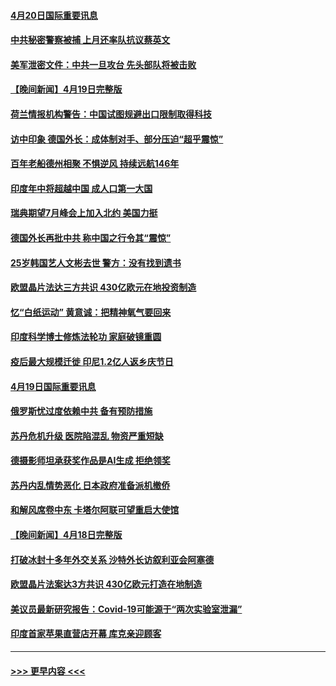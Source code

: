 #### [4月20日国际重要讯息](../pages/prog202/a103695173.md?t=04201843) 
#### [中共秘密警察被捕 上月还率队抗议蔡英文](../pages/prog202/a103695117.md?t=04201843) 
#### [美军泄密文件：中共一旦攻台 先头部队将被击败](../pages/prog202/a103695114.md?t=04201843) 
#### [【晚间新闻】4月19日完整版](../pages/prog202/a103694922.md?t=04201843) 
#### [荷兰情报机构警告：中国试图规避出口限制取得科技](../pages/prog202/a103695030.md?t=04201843) 
#### [访中印象 德国外长：成体制对手、部分压迫“超乎震惊”](../pages/prog202/a103694963.md?t=04201843) 
#### [百年老船德州相聚 不惧逆风 持续远航146年](../pages/prog202/a103694873.md?t=04201843) 
#### [印度年中将超越中国 成人口第一大国](../pages/prog202/a103694867.md?t=04201843) 
#### [瑞典期望7月峰会上加入北约 美国力挺](../pages/prog202/a103694864.md?t=04201843) 
#### [德国外长再批中共 称中国之行令其“震惊”](../pages/prog202/a103694877.md?t=04201843) 
#### [25岁韩国艺人文彬去世 警方：没有找到遗书](../pages/prog202/a103694827.md?t=04201843) 
#### [欧盟晶片法达三方共识 430亿欧元在地投资制造](../pages/prog202/a103694603.md?t=04201843) 
#### [忆“白纸运动” 黄意诚：把精神氧气要回来](../pages/prog202/a103694601.md?t=04201843) 
#### [印度科学博士修炼法轮功 家庭破镜重圆](../pages/prog202/a103694452.md?t=04201843) 
#### [疫后最大规模迁徙 印尼1.2亿人返乡庆节日](../pages/prog202/a103694410.md?t=04201843) 
#### [4月19日国际重要讯息](../pages/prog202/a103694391.md?t=04201843) 
#### [俄罗斯忧过度依赖中共 备有预防措施](../pages/prog202/a103694374.md?t=04201843) 
#### [苏丹危机升级 医院陷混乱 物资严重短缺](../pages/prog202/a103694369.md?t=04201843) 
#### [德摄影师坦承获奖作品是AI生成 拒绝领奖](../pages/prog202/a103694366.md?t=04201843) 
#### [苏丹内乱情势恶化 日本政府准备派机撤侨](../pages/prog202/a103694297.md?t=04201843) 
#### [和解风席卷中东 卡塔尔阿联可望重启大使馆](../pages/prog202/a103694219.md?t=04201843) 
#### [【晚间新闻】4月18日完整版](../pages/prog202/a103694120.md?t=04201843) 
#### [打破冰封十多年外交关系 沙特外长访叙利亚会阿塞德](../pages/prog202/a103694182.md?t=04201843) 
#### [欧盟晶片法案达3方共识 430亿欧元打造在地制造](../pages/prog202/a103694156.md?t=04201843) 
#### [美议员最新研究报告：Covid-19可能源于“两次实验室泄漏”](../pages/prog202/a103694123.md?t=04201843) 
#### [印度首家苹果直营店开幕 库克亲迎顾客](../pages/prog202/a103694136.md?t=04201843) 

----
#### [ >>> 更早内容 <<< ](../indexes/prog202-earlier.md)
